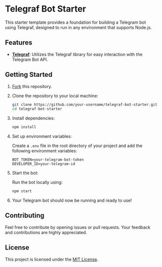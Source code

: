 # Telegraf Bot Starter

This starter template provides a foundation for building a Telegram bot using Telegraf, designed to run in any environment that supports Node.js.

## Features

- **[Telegraf](https://telegraf.js.org/)**: Utilizes the Telegraf library for easy interaction with the Telegram Bot API.

## Getting Started

1. [Fork](https://github.com/itsreimau/telegraf-bot-starter/fork) this repository.

2. Clone the repository to your local machine:
   ```bash
   git clone https://github.com/your-username/telegraf-bot-starter.git
   cd telegraf-bot-starter
   ```

3. Install dependencies:
   ```bash
   npm install
   ```

4. Set up environment variables:

   Create a `.env` file in the root directory of your project and add the following environment variables:
   ```env
   BOT_TOKEN=your-telegram-bot-token
   DEVELOPER_ID=your-telegram-id
   ```

5. Start the bot:

   Run the bot locally using:
   ```bash
   npm start
   ```

6. Your Telegram bot should now be running and ready to use!

## Contributing

Feel free to contribute by opening issues or pull requests. Your feedback and contributions are highly appreciated.

## License

This project is licensed under the [MIT License](LICENSE).